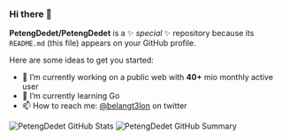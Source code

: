 ### Hi there 👋

**PetengDedet/PetengDedet** is a ✨ _special_ ✨ repository because its `README.md` (this file) appears on your GitHub profile.

Here are some ideas to get you started:

- 🔭 I’m currently working on a public web with **40+** mio monthly active user
- 🌱 I’m currently learning Go
- 📫 How to reach me: [@belangt3lon](http://twitter.com/@belangt3lon) on twitter

![PetengDedet GitHub Stats](https://github-readme-stats.vercel.app/api?username=PetengDedet&theme=gruvbox&show_icons=true)
![PetengDedet GitHub Summary](https://github-readme-streak-stats.herokuapp.com/?user=PetengDedet&theme=gruvbox)
 
